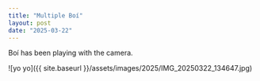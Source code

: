 ```yaml
---
title: "Multiple Boí"
layout: post
date: "2025-03-22"
---
```


Boí has been playing with the camera.

![yo yo]({{ site.baseurl }}/assets/images/2025/IMG_20250322_134647.jpg)
